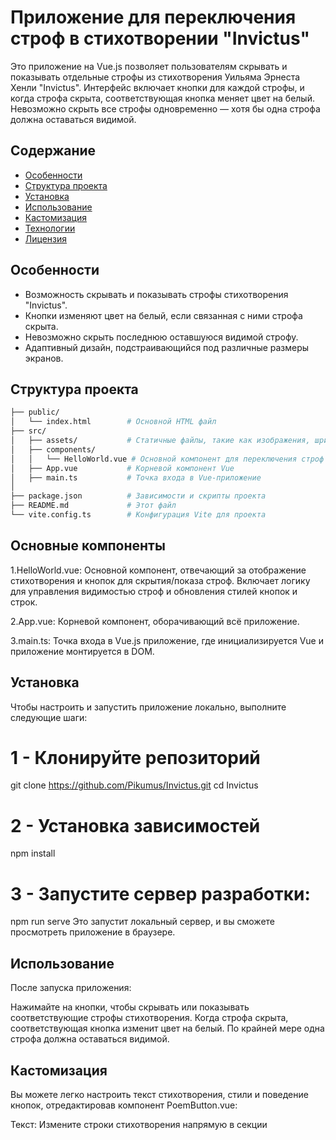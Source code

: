 # Приложение для переключения строф в стихотворении "Invictus"

Это приложение на Vue.js позволяет пользователям скрывать и показывать отдельные строфы из стихотворения Уильяма Эрнеста Хенли "Invictus". Интерфейс включает кнопки для каждой строфы, и когда строфа скрыта, соответствующая кнопка меняет цвет на белый. Невозможно скрыть все строфы одновременно — хотя бы одна строфа должна оставаться видимой.

## Содержание

- [Особенности](#особенности)
- [Структура проекта](#структура-проекта)
- [Установка](#установка)
- [Использование](#использование)
- [Кастомизация](#кастомизация)
- [Технологии](#технологии)
- [Лицензия](#лицензия)

## Особенности

- Возможность скрывать и показывать строфы стихотворения "Invictus".
- Кнопки изменяют цвет на белый, если связанная с ними строфа скрыта.
- Невозможно скрыть последнюю оставшуюся видимой строфу.
- Адаптивный дизайн, подстраивающийся под различные размеры экранов.

## Структура проекта

```bash
├── public/
│   └── index.html        # Основной HTML файл
├── src/
│   ├── assets/           # Статичные файлы, такие как изображения, шрифты, cтили и т.д.
│   ├── components/
│   │   └── HelloWorld.vue # Основной компонент для переключения строф
│   ├── App.vue           # Корневой компонент Vue
│   ├── main.ts           # Точка входа в Vue-приложение
│            
├── package.json          # Зависимости и скрипты проекта
├── README.md             # Этот файл
└── vite.config.ts        # Конфигурация Vite для проекта
```
## Основные компоненты
1.HelloWorld.vue: Основной компонент, отвечающий за отображение стихотворения и кнопок для скрытия/показа строф. Включает логику для управления видимостью строф и обновления стилей кнопок и строк.

2.App.vue: Корневой компонент, оборачивающий всё приложение.

3.main.ts: Точка входа в Vue.js приложение, где инициализируется Vue и приложение монтируется в DOM.

## Установка
Чтобы настроить и запустить приложение локально, выполните следующие шаги:
# 1 - Клонируйте репозиторий 
git clone https://github.com/Pikumus/Invictus.git
cd Invictus
# 2 - Установка зависимостей
npm install
# 3 - Запустите сервер разработки:
npm run serve
Это запустит локальный сервер, и вы сможете просмотреть приложение в браузере.

## Использование
После запуска приложения:

Нажимайте на кнопки, чтобы скрывать или показывать соответствующие строфы стихотворения.
Когда строфа скрыта, соответствующая кнопка изменит цвет на белый.
По крайней мере одна строфа должна оставаться видимой.

## Кастомизация
Вы можете легко настроить текст стихотворения, стили и поведение кнопок, отредактировав компонент PoemButton.vue:

Текст: Измените строки стихотворения напрямую в секции <template>.
Стили: Настройте внешний вид кнопок и стихотворения, изменяя SCSS в секции <style> в HelloWorld.vue.
Логика: Измените логику видимости в блоке <script  setup lang="ts"> в том же компоненте.

## Технологии

Vue.js 3: Прогрессивный JavaScript-фреймворк, используемый для создания приложения.
TypeScript: Для обеспечения безопасности типов и улучшения процесса разработки.
Vite: Быстрый и современный инструмент для сборки frontend приложений.
SCSS: Для стилизации, включая адаптивный дизайн и динамическое поведение кнопок.
